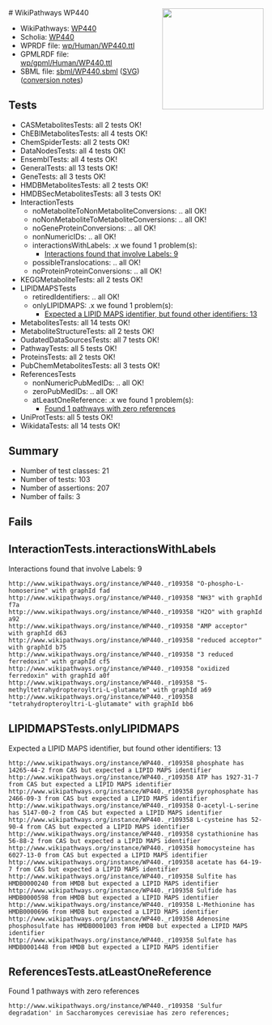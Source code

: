 <img style="float: right; width: 200px" src="../logo.png" />
# WikiPathways WP440

* WikiPathways: [WP440](https://identifiers.org/wikipathways:WP440)
* Scholia: [WP440](https://scholia.toolforge.org/wikipathways/WP440)
* WPRDF file: [wp/Human/WP440.ttl](../wp/Human/WP440.ttl)
* GPMLRDF file: [wp/gpml/Human/WP440.ttl](../wp/gpml/Human/WP440.ttl)
* SBML file: [sbml/WP440.sbml](../sbml/WP440.sbml) ([SVG](../sbml/WP440.svg)) ([conversion notes](../sbml/WP440.txt))

## Tests
* CASMetabolitesTests: all 2 tests OK!
* ChEBIMetabolitesTests: all 4 tests OK!
* ChemSpiderTests: all 2 tests OK!
* DataNodesTests: all 4 tests OK!
* EnsemblTests: all 4 tests OK!
* GeneralTests: all 13 tests OK!
* GeneTests: all 3 tests OK!
* HMDBMetabolitesTests: all 2 tests OK!
* HMDBSecMetabolitesTests: all 3 tests OK!
* InteractionTests
    * noMetaboliteToNonMetaboliteConversions: .. all OK!
    * noNonMetaboliteToMetaboliteConversions: .. all OK!
    * noGeneProteinConversions: .. all OK!
    * nonNumericIDs: .. all OK!
    * interactionsWithLabels: .x we found 1 problem(s):
        * [Interactions found that involve Labels: 9](#630d2680)
    * possibleTranslocations: .. all OK!
    * noProteinProteinConversions: .. all OK!
* KEGGMetaboliteTests: all 2 tests OK!
* LIPIDMAPSTests
    * retiredIdentifiers: .. all OK!
    * onlyLIPIDMAPS: .x we found 1 problem(s):
        * [Expected a LIPID MAPS identifier, but found other identifiers: 13](#d0bfb67b)
* MetabolitesTests: all 14 tests OK!
* MetaboliteStructureTests: all 2 tests OK!
* OudatedDataSourcesTests: all 7 tests OK!
* PathwayTests: all 5 tests OK!
* ProteinsTests: all 2 tests OK!
* PubChemMetabolitesTests: all 3 tests OK!
* ReferencesTests
    * nonNumericPubMedIDs: .. all OK!
    * zeroPubMedIDs: .. all OK!
    * atLeastOneReference: .x we found 1 problem(s):
        * [Found 1 pathways with zero references](#35eb778e)
* UniProtTests: all 5 tests OK!
* WikidataTests: all 14 tests OK!


## Summary

* Number of test classes: 21
* Number of tests: 103
* Number of assertions: 207
* Number of fails: 3

## Fails

<a name="630d2680" />

## InteractionTests.interactionsWithLabels

Interactions found that involve Labels: 9
```
http://www.wikipathways.org/instance/WP440._r109358 "O-phospho-L-homoserine" with graphId fad
http://www.wikipathways.org/instance/WP440._r109358 "NH3" with graphId f7a
http://www.wikipathways.org/instance/WP440._r109358 "H2O" with graphId a92
http://www.wikipathways.org/instance/WP440._r109358 "AMP acceptor" with graphId d63
http://www.wikipathways.org/instance/WP440._r109358 "reduced acceptor" with graphId b75
http://www.wikipathways.org/instance/WP440._r109358 "3 reduced ferredoxin" with graphId cf5
http://www.wikipathways.org/instance/WP440._r109358 "oxidized ferredoxin" with graphId a0f
http://www.wikipathways.org/instance/WP440._r109358 "5-methyltetrahydropteroyltri-L-glutamate" with graphId a69
http://www.wikipathways.org/instance/WP440._r109358 "tetrahydropteroyltri-L-glutamate" with graphId bb6
```

<a name="d0bfb67b" />

## LIPIDMAPSTests.onlyLIPIDMAPS

Expected a LIPID MAPS identifier, but found other identifiers: 13
```
http://www.wikipathways.org/instance/WP440._r109358 phosphate has 14265-44-2 from CAS but expected a LIPID MAPS identifier
http://www.wikipathways.org/instance/WP440._r109358 ATP has 1927-31-7 from CAS but expected a LIPID MAPS identifier
http://www.wikipathways.org/instance/WP440._r109358 pyrophosphate has 2466-09-3 from CAS but expected a LIPID MAPS identifier
http://www.wikipathways.org/instance/WP440._r109358 O-acetyl-L-serine has 5147-00-2 from CAS but expected a LIPID MAPS identifier
http://www.wikipathways.org/instance/WP440._r109358 L-cysteine has 52-90-4 from CAS but expected a LIPID MAPS identifier
http://www.wikipathways.org/instance/WP440._r109358 cystathionine has 56-88-2 from CAS but expected a LIPID MAPS identifier
http://www.wikipathways.org/instance/WP440._r109358 homocysteine has 6027-13-0 from CAS but expected a LIPID MAPS identifier
http://www.wikipathways.org/instance/WP440._r109358 acetate has 64-19-7 from CAS but expected a LIPID MAPS identifier
http://www.wikipathways.org/instance/WP440._r109358 Sulfite has HMDB0000240 from HMDB but expected a LIPID MAPS identifier
http://www.wikipathways.org/instance/WP440._r109358 Sulfide has HMDB0000598 from HMDB but expected a LIPID MAPS identifier
http://www.wikipathways.org/instance/WP440._r109358 L-Methionine has HMDB0000696 from HMDB but expected a LIPID MAPS identifier
http://www.wikipathways.org/instance/WP440._r109358 Adenosine phosphosulfate has HMDB0001003 from HMDB but expected a LIPID MAPS identifier
http://www.wikipathways.org/instance/WP440._r109358 Sulfate has HMDB0001448 from HMDB but expected a LIPID MAPS identifier
```

<a name="35eb778e" />

## ReferencesTests.atLeastOneReference

Found 1 pathways with zero references
```
http://www.wikipathways.org/instance/WP440._r109358 'Sulfur degradation' in Saccharomyces cerevisiae has zero references; 
```

